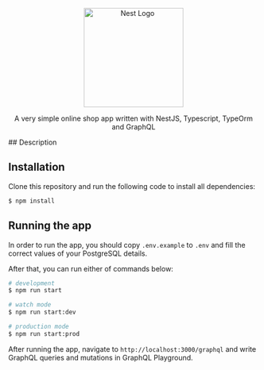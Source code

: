 <p align="center">
  <a href="http://nestjs.com/" target="blank"><img src="https://nestjs.com/img/logo-small.svg" width="200" alt="Nest Logo" /></a>
</p>

[circleci-image]: https://img.shields.io/circleci/build/github/nestjs/nest/master?token=abc123def456
[circleci-url]: https://circleci.com/gh/nestjs/nest

  <p align="center">A very simple online shop app written with NestJS, Typescript, TypeOrm and GraphQL</p>
## Description

## Installation
Clone this repository and run the following code to install all dependencies:
```bash
$ npm install
```

## Running the app
In order to run the app, you should copy ``.env.example`` to ``.env`` and fill the correct values of your PostgreSQL details.

After that, you can run either of commands below:
```bash
# development
$ npm run start

# watch mode
$ npm run start:dev

# production mode
$ npm run start:prod
```
After running the app, navigate to ``http://localhost:3000/graphql`` and write GraphQL queries and mutations in GraphQL Playground.